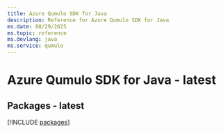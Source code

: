 ```yaml
---
title: Azure Qumulo SDK for Java
description: Reference for Azure Qumulo SDK for Java
ms.date: 08/29/2025
ms.topic: reference
ms.devlang: java
ms.service: qumulo
---
```

# Azure Qumulo SDK for Java - latest
## Packages - latest
[!INCLUDE [packages](qumulo-index.md)]